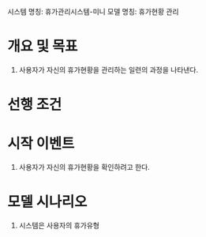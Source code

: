시스템 명칭: 휴가관리시스템-미니
모델 명칭:  휴가현황 관리

# 개요 및 목표
1. 사용자가 자신의 휴가현황을 관리하는 일련의 과정을 나타낸다.

# 선행 조건


# 시작 이벤트
1. 사용자가 자신의 휴가현황을 확인하려고 한다.

# 모델 시나리오
1. 시스템은 사용자의 휴가유형